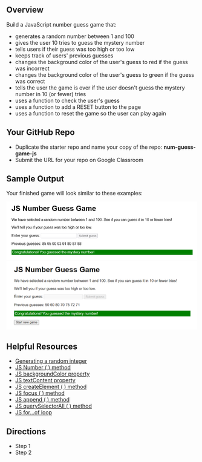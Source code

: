 ﻿## Overview

Build a JavaScript number guess game that:

 - generates a random number between 1 and 100
 - gives the user 10 tries to guess the mystery number
 - tells users if their guess was too high or too low
 - keeps track of users' previous guesses
 - changes the background color of the user's guess to red if the guess was incorrect
 - changes the background color of the user's guess to green if the guess was correct
 - tells the user the game is over if the user doesn't guess the mystery number in 10 (or fewer) tries
 - uses a function to check the user's guess
 - uses a function to add a RESET button to the page
 - uses a function to reset the game so the user can play again

## Your GitHub Repo

 - Duplicate the starter repo and name your copy of the repo: **num-guess-game-js**
 - Submit the URL for your repo on Google Classroom

## Sample Output

Your finished game will look similar to these examples:

![Guessed the mystery number](mdn-num-guess-final.png "Winning the game")
![Option to play again](mdn-num-guess-new-game.png "Starting a new game")

## Helpful Resources

 - [Generating a random integer](https://www.w3schools.com/js/tryit.asp?filename=tryjs_random_1_100) 
 - [JS Number ( ) method](https://www.w3schools.com/jsref/jsref_number.asp)
 - [JS backgroundColor property](https://www.w3schools.com/jsref/prop_style_backgroundcolor.asp)
 - [JS textContent property](https://www.w3schools.com/jsref/prop_node_textcontent.asp)
 - [JS createElement ( ) method](https://www.w3schools.com/jsref/met_document_createelement.asp)
 - [JS focus ( ) method](https://www.w3schools.com/jsref/met_html_focus.asp)
 - [JS append ( ) method](https://developer.mozilla.org/en-US/docs/Web/API/Element/append)
 - [JS querySelectorAll ( ) method](https://www.w3schools.com/jsref/met_document_queryselectorall.asp)
 - [JS for...of loop](https://developer.mozilla.org/en-US/docs/Web/JavaScript/Reference/Statements/for...of)

## Directions

 - Step 1
 - Step 2


      



